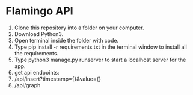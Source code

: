 # Flamingo API
<ol>
<li>Clone this repository into a folder on your computer.</li>
<li>Download Python3.</li>
<li>Open terminal inside the folder with code.</li>
<li>Type pip install -r requirements.txt in the terminal window to install all the requirements.</li>
<li>Type python3 manage.py runserver to start a localhost server for the app.</li>
<li>get api endpoints: </li>
<li> /api/insert?timestamp={}&value={}</li>
<li> /api/graph</li>

</ol>
